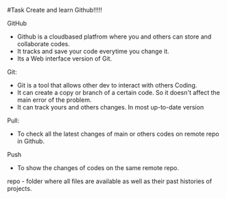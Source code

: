 #Task Create and learn Github!!!!!

GitHub 
- Github is a cloudbased platfrom where you and others can store and collaborate codes.
- It tracks and save your code everytime you change it.
- Its a Web interface version of Git.

Git: 
- Git is a tool that allows other dev to interact with others Coding.
- It can create a copy or branch of a certain code. So it doesn't affect the main error of the problem.
- It can track yours and others changes. In most up-to-date version

Pull:
- To check all the latest changes of main or others codes on remote repo in Github.

Push
- To show the changes of codes on the same remote repo.



repo - folder where all files are available as well as their past histories of projects.

